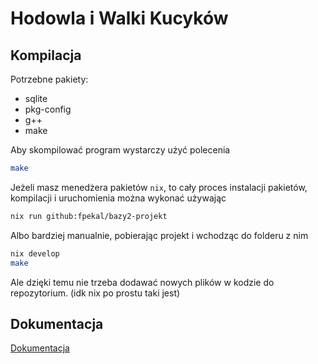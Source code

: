 # Hodowla i Walki Kucyków

## Kompilacja
Potrzebne pakiety:
 - sqlite
 - pkg-config
 - g++
 - make

Aby skompilować program wystarczy użyć polecenia
```sh
make
```


Jeżeli masz menedżera pakietów `nix`, to cały proces instalacji pakietów,
kompilacji i uruchomienia można wykonać używając
```sh
nix run github:fpekal/bazy2-projekt
```

Albo bardziej manualnie, pobierając projekt i wchodząc do folderu z nim
```sh
nix develop
make
```
Ale dzięki temu nie trzeba dodawać nowych plików w kodzie do repozytorium.
(idk nix po prostu taki jest)

## Dokumentacja
[Dokumentacja](docs/Dokumentacja.md)
